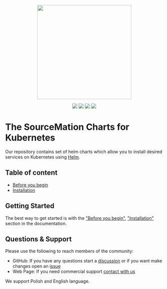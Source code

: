 <p align="center">
    <img width="300px" height=auto src="https://sourcemation.com/assets/logo_poziom_linia.svg" />
</p>


<p align="center">
    <a href="https://github.com/SourceMation/charts"><img src="https://badgen.net/github/stars/SourceMation/charts?icon=github"/></a>
    <a href="https://github.com/SourceMation/charts"><img src="https://badgen.net/github/forks/SourceMation/charts?icon=github"/></a>
    <a href="https://github.com/SourceMation/charts"><img src="https://badgen.net/github/watchers/SourceMation/charts?icon=github"/></a>
    <a href="https://sourcemation.com"><img src="https://badgen.net/static/https/sourcemation.com/yellow"/></a>
</p>


# The SourceMation Charts for Kubernetes


Our repository contains set of helm charts which allow you to install desired services on Kubernetes using [Helm](https://github.com/helm/helm).




## Table of content
- [Before you begin](PREREQUISITES.md)
- [Installation](charts/README.md)


## Getting Started

The best way to get started is with the  ["Before you begin"](PREREQUISITES.md), ["Installation"](charts/README.md) 
section in the documentation.


## Questions & Support

Please use the following to reach members of the community:


- GitHub:  If you have any questions start a [discussion](https://github.com/sourcemation/charts/discussions) or if you want make changes open an [issue](https://github.com/sourcemation/charts/issues)  
- Web Page: If you need commercial support [contact with us](https://sourcemation.com/about-us)

We support Polish and English language.
